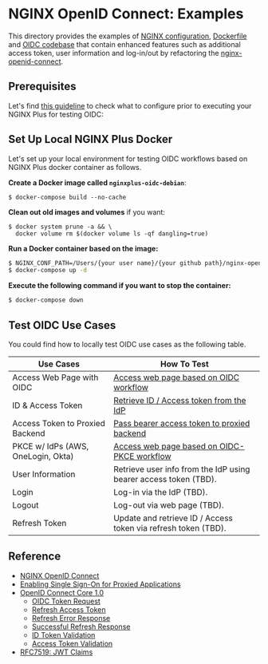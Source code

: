 # NGINX OpenID Connect: Examples

This directory provides the examples of [NGINX configuration](./build-context/nginx/conf.d), [Dockerfile](./docker/nginxplus-debian/Dockerfile) and [OIDC codebase](./build-context/nginx/conf.d/oidc.js) that contain enhanced features such as additional access token, user information and log-in/out by refactoring the [nginx-openid-connect](https://github.com/nginxinc/nginx-openid-connect).


## Prerequisites
Let's find [this guideline](./docs/prerequisites.md) to check what to configure prior to executing your NGINX Plus for testing OIDC:


## Set Up Local NGINX Plus Docker
Let's set up your local environment for testing OIDC workflows based on NGINX Plus docker container as follows.

**Create a Docker image called `nginxplus-oidc-debian`**:
```
$ docker-compose build --no-cache
```

**Clean out old images and volumes** if you want:
```
$ docker system prune -a && \
  docker volume rm $(docker volume ls -qf dangling=true)
```

**Run a Docker container based on the image:**
```bash
$ NGINX_CONF_PATH=/Users/{your user name}/{your github path}/nginx-openid-connect/examples/context/nginx/conf.d
$ docker-compose up -d
```

**Execute the following command if you want to stop the container:**
```bash
$ docker-compose down
```

## Test OIDC Use Cases
You could find how to locally test OIDC use cases as the following table.

Use Cases                          | How To Test
-----------------------------------|-----------------------------------------------
Access Web Page with OIDC          | [Access web page based on OIDC workflow](./use-case/01-access-web-and-tokens/README.md#access-web-page-with-nginx-oidc)
ID & Access Token                  | [Retrieve ID / Access token from the IdP](./use-case/01-access-web-and-tokens/README.md#query-current-sessions)
Access Token to Proxied Backend    | [Pass bearer access token to proxied backend](./use-case/01-access-web-and-tokens/README.md#call-proxied-backend-service-with-access-token)
PKCE w/ IdPs (AWS, OneLogin, Okta) | [Access web page based on OIDC-PKCE workflow](./use-case/02-pkce/README.md)
User Information                   | Retrieve user info from the IdP using bearer access token (TBD).
Login                              | Log-in via the IdP (TBD).
Logout                             | Log-out via web page (TBD).
Refresh Token                      | Update and retrieve ID / Access token via refresh token (TBD).

## Reference
- [NGINX OpenID Connect](https://github.com/shawnhankim/nginx-openid-connect)
- [Enabling Single Sign-On for Proxied Applications](https://docs.nginx.com/nginx/deployment-guides/single-sign-on/)
- [OpenID Connect Core 1.0](https://openid.net/specs/openid-connect-core-1_0.html)
  - [OIDC Token Request](http://openid.net/specs/openid-connect-core-1_0.html#TokenRequest)
  - [Refresh Access Token](https://openid.net/specs/openid-connect-core-1_0.html#RefreshingAccessToken)
  - [Refresh Error Response](https://openid.net/specs/openid-connect-core-1_0.html#RefreshErrorResponse)
  - [Successful Refresh Response](https://openid.net/specs/openid-connect-core-1_0.html#RefreshTokenResponse)
  - [ID Token Validation](https://openid.net/specs/openid-connect-core-1_0.html#IDTokenValidation)
  - [Access Token Validation](https://openid.net/specs/openid-connect-core-1_0.html#CodeFlowTokenValidation)
- [RFC7519: JWT Claims](https://datatracker.ietf.org/doc/html/rfc7519#page-8)

